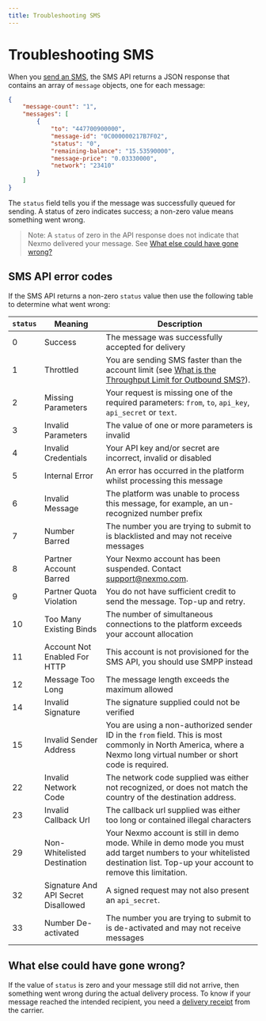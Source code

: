 ```yaml
---
title: Troubleshooting SMS
---
```


# Troubleshooting SMS

When you [send an SMS](/messaging/sms/building-blocks/send-an-sms), the SMS API returns a JSON response that contains an array of `message` objects, one for each message:

```json
{
    "message-count": "1",
    "messages": [
        {
            "to": "447700900000",
            "message-id": "0C000000217B7F02",
            "status": "0",
            "remaining-balance": "15.53590000",
            "message-price": "0.03330000",
            "network": "23410"
        }
    ]
}
```

The `status` field tells you if the message was successfully queued for sending. A status of zero indicates success; a non-zero value means something went wrong.

> Note: A `status` of zero in the API response does not indicate that Nexmo delivered your message. See [What else could have gone wrong?](#what-else-could-have-gone-wrong)

## SMS API error codes

If the SMS API returns a non-zero `status` value then use the following table to determine what went wrong:

| `status` | Meaning | Description |
|---|---|---|
| 0 | Success  | The message was successfully accepted for delivery
| 1 | Throttled | You are sending SMS faster than the account limit (see [What is the Throughput Limit for Outbound SMS?](https://help.nexmo.com/hc/en-us/articles/203993598)). |
| 2 | Missing Parameters | Your request is missing one of the required parameters: `from`, `to`, `api_key`, `api_secret` or `text`. |
| 3 | Invalid Parameters | The value of one or more parameters is invalid
| 4 | Invalid Credentials | Your API key and/or secret are incorrect, invalid or disabled
| 5 | Internal Error | An error has occurred in the platform whilst processing this message
| 6 | Invalid Message | The platform was unable to process this message, for example, an un-recognized number prefix
| 7 | Number Barred | The number you are trying to submit to is blacklisted and may not receive messages
| 8 | Partner Account Barred  | Your Nexmo account has been suspended. Contact <support@nexmo.com>. |
| 9 | Partner Quota Violation  | You do not have sufficient credit to send the message. Top-up and retry.  |
| 10 | Too Many Existing Binds | The number of simultaneous connections to the platform exceeds your account allocation
| 11 | Account Not Enabled For HTTP | This account is not provisioned for the SMS API, you should use SMPP instead
| 12 | Message Too Long | The message length exceeds the maximum allowed
| 14 | Invalid Signature | The signature supplied could not be verified
| 15 | Invalid Sender Address | You are using a non-authorized sender ID in the `from` field. This is most commonly in North America, where a Nexmo long virtual number or short code is required.  |
| 22 | Invalid Network Code | The network code supplied was either not recognized, or does not match the country of the destination address.
| 23 | Invalid Callback Url | The callback url supplied was either too long or contained illegal characters
| 29 | Non-Whitelisted Destination | Your Nexmo account is still in demo mode. While in demo mode you must add target numbers to your whitelisted destination list. Top-up your account to remove this limitation. |
| 32 | Signature And API Secret Disallowed | A signed request may not also present an `api_secret`.
| 33 | Number De-activated | The number you are trying to submit to is de-activated and may not receive messages

## What else could have gone wrong?

If the value of `status` is zero and your message still did not arrive, then something went wrong during the actual delivery process. To know if your message reached the intended recipient, you need a [delivery receipt](/messaging/sms/guides/delivery-receipts) from the carrier.

